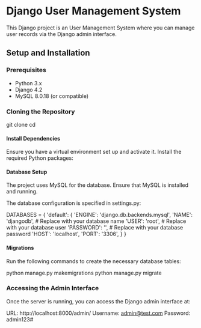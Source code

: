 # Django User Management System

This Django project is an User Management System where you can manage user records via the Django admin interface.

## Setup and Installation

### Prerequisites

- Python 3.x
- Django 4.2
- MySQL 8.0.18 (or compatible)

### Cloning the Repository

git clone <repository-url>
cd <project-directory>

####  Install Dependencies
Ensure you have a virtual environment set up and activate it. Install the required Python packages:

#### Database Setup
The project uses MySQL for the database. Ensure that MySQL is installed and running.

The database configuration is specified in settings.py:

DATABASES = {
    'default': {
        'ENGINE': 'django.db.backends.mysql',
        'NAME': 'djangodb',  # Replace with your database name
        'USER': 'root',      # Replace with your database user
        'PASSWORD': '',      # Replace with your database password
        'HOST': 'localhost',
        'PORT': '3306',
    }
}

#### Migrations
Run the following commands to create the necessary database tables:

python manage.py makemigrations
python manage.py migrate

### Accessing the Admin Interface
Once the server is running, you can access the Django admin interface at:

URL: http://localhost:8000/admin/
Username: admin@test.com
Password: admin123#

